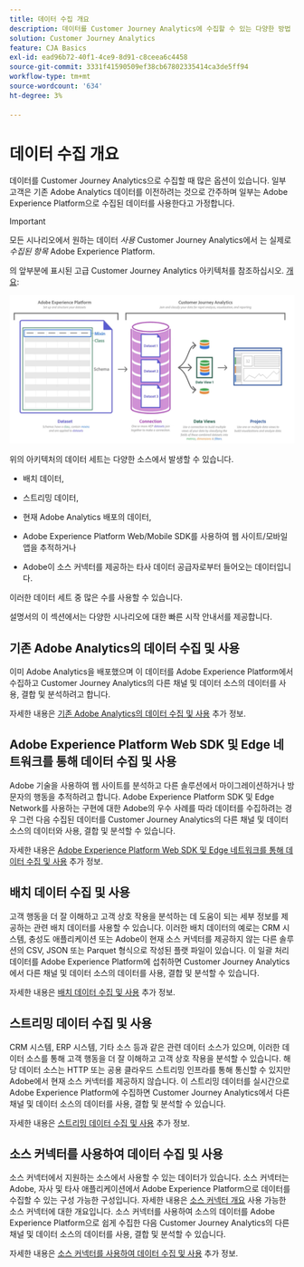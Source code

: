 ```yaml
---
title: 데이터 수집 개요
description: 데이터를 Customer Journey Analytics에 수집할 수 있는 다양한 방법 이해
solution: Customer Journey Analytics
feature: CJA Basics
exl-id: ead96b72-40f1-4ce9-8d91-c8ceea6c4458
source-git-commit: 3331f41590509ef38cb67802335414ca3de5ff94
workflow-type: tm+mt
source-wordcount: '634'
ht-degree: 3%

---
```


# 데이터 수집 개요

데이터를 Customer Journey Analytics으로 수집할 때 많은 옵션이 있습니다. 일부 고객은 기존 Adobe Analytics 데이터를 이전하려는 것으로 간주하며 일부는 Adobe Experience Platform으로 수집된 데이터를 사용한다고 가정합니다.

>[!IMPORTANT]
>
>모든 시나리오에서 원하는 데이터 _사용_ Customer Journey Analytics에서 는 실제로 _수집된 항목_ Adobe Experience Platform.


의 앞부분에 표시된 고급 Customer Journey Analytics 아키텍처를 참조하십시오. [개요](https://experienceleague.adobe.com/docs/analytics-platform/using/cja-overview/cja-overview.html?lang=en):

![고객 여정 분석](./assets/cja-architecture.png)

위의 아키텍처의 데이터 세트는 다양한 소스에서 발생할 수 있습니다.

- 배치 데이터,

- 스트리밍 데이터,

- 현재 Adobe Analytics 배포의 데이터,

- Adobe Experience Platform Web/Mobile SDK를 사용하여 웹 사이트/모바일 앱을 추적하거나

- Adobe이 소스 커넥터를 제공하는 타사 데이터 공급자로부터 들어오는 데이터입니다.

이러한 데이터 세트 중 많은 수를 사용할 수 있습니다.

설명서의 이 섹션에서는 다양한 시나리오에 대한 빠른 시작 안내서를 제공합니다.

## 기존 Adobe Analytics의 데이터 수집 및 사용

이미 Adobe Analytics을 배포했으며 이 데이터를 Adobe Experience Platform에서 수집하고 Customer Journey Analytics의 다른 채널 및 데이터 소스의 데이터를 사용, 결합 및 분석하려고 합니다.

자세한 내용은 [기존 Adobe Analytics의 데이터 수집 및 사용](./analytics.md) 추가 정보.

## Adobe Experience Platform Web SDK 및 Edge 네트워크를 통해 데이터 수집 및 사용

Adobe 기술을 사용하여 웹 사이트를 분석하고 다른 솔루션에서 마이그레이션하거나 방문자의 행동을 추적하려고 합니다. Adobe Experience Platform SDK 및 Edge Network를 사용하는 구현에 대한 Adobe의 우수 사례를 따라 데이터를 수집하려는 경우 그런 다음 수집된 데이터를 Customer Journey Analytics의 다른 채널 및 데이터 소스의 데이터와 사용, 결합 및 분석할 수 있습니다.

자세한 내용은 [Adobe Experience Platform Web SDK 및 Edge 네트워크를 통해 데이터 수집 및 사용](./aepwebsdk.md) 추가 정보.

## 배치 데이터 수집 및 사용

고객 행동을 더 잘 이해하고 고객 상호 작용을 분석하는 데 도움이 되는 세부 정보를 제공하는 관련 배치 데이터를 사용할 수 있습니다. 이러한 배치 데이터의 예로는 CRM 시스템, 충성도 애플리케이션 또는 Adobe이 현재 소스 커넥터를 제공하지 않는 다른 솔루션의 CSV, JSON 또는 Parquet 형식으로 작성된 플랫 파일이 있습니다. 이 일괄 처리 데이터를 Adobe Experience Platform에 섭취하면 Customer Journey Analytics에서 다른 채널 및 데이터 소스의 데이터를 사용, 결합 및 분석할 수 있습니다.

자세한 내용은 [배치 데이터 수집 및 사용](./batch.md) 추가 정보.

## 스트리밍 데이터 수집 및 사용

CRM 시스템, ERP 시스템, 기타 소스 등과 같은 관련 데이터 소스가 있으며, 이러한 데이터 소스를 통해 고객 행동을 더 잘 이해하고 고객 상호 작용을 분석할 수 있습니다. 해당 데이터 소스는 HTTP 또는 공용 클라우드 스트리밍 인프라를 통해 통신할 수 있지만 Adobe에서 현재 소스 커넥터를 제공하지 않습니다. 이 스트리밍 데이터를 실시간으로 Adobe Experience Platform에 수집하면 Customer Journey Analytics에서 다른 채널 및 데이터 소스의 데이터를 사용, 결합 및 분석할 수 있습니다.

자세한 내용은 [스트리밍 데이터 수집 및 사용](./streaming.md) 추가 정보.

## 소스 커넥터를 사용하여 데이터 수집 및 사용

소스 커넥터에서 지원하는 소스에서 사용할 수 있는 데이터가 있습니다. 소스 커넥터는 Adobe, 자사 및 타사 애플리케이션에서 Adobe Experience Platform으로 데이터를 수집할 수 있는 구성 가능한 구성입니다. 자세한 내용은 [소스 커넥터 개요](https://experienceleague.adobe.com/docs/experience-platform/sources/home.html?lang=ko-KR) 사용 가능한 소스 커넥터에 대한 개요입니다. 소스 커넥터를 사용하여 소스의 데이터를 Adobe Experience Platform으로 쉽게 수집한 다음 Customer Journey Analytics의 다른 채널 및 데이터 소스의 데이터를 사용, 결합 및 분석할 수 있습니다.

자세한 내용은 [소스 커넥터를 사용하여 데이터 수집 및 사용](./sources.md) 추가 정보.
